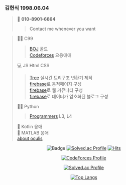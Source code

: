 <div class="text-justify>
<div class="pull-left">

### 김현식 1998.06.04
> 📱 <b>010-8901-6864</b>
>> Contact me whenever you want  

> :biking_man: C99  
>> [BOJ](https://github.com/oculi-s/Baekjoon) 골드  
>> [Codeforces](https://github.com/oculi-s/Codeforces) 으응애애  
> 
> :computer: JS Html CSS
>> [Tree](https://github.com/oculi-s/tree) 실시간 트리구조 변환기 제작  
>> [firebase](https://github.com/oculi-s/firebase)로 동적페이지 구성  
>> [firebase](https://github.com/oculi-s/ohddul)로 웹 커뮤니티 구성  
>> [firebase](https://github.com/oculi-s/blog)로 데이터가 암호화된 블로그 구성  
> 
> :running_man: Python
>> [Programmers](https://github.com/oculi-s/Programmers) L3, L4
>> 
> :iphone: Kotlin 응애  
> :robot: MATLAB 응애  
> [about oculis](https://latina.bab2min.pe.kr/xe/lk/oculus?form=oculis)

</div>
<div class="pull-right" align="center">

![Badge](https://cp-logo.vercel.app/codeforces/oculis)
[![Solved.ac Profile](http://mazassumnida.wtf/api/mini/generate_badge?boj=oculis)](https://solved.ac/oculis)
[![Hits](https://hits.seeyoufarm.com/api/count/incr/badge.svg?url=https%3A%2F%2Fgithub.com%2Foculis0925&count_bg=%23000000&title_bg=%23D32424&icon=&icon_color=%23FF5555&title=hits&edge_flat=false)](https://hits.seeyoufarm.com)

[![CodeForces Profile](https://cf.leed.at?id=oculis)](https://codeforces.com/profile/oculis)
                                      
[![Solved.ac Profile](http://mazassumnida.wtf/api/v2/generate_badge?boj=oculis)](https://solved.ac/oculis/)

[![Top Langs](https://github-readme-stats.vercel.app/api/top-langs/?username=oculi-s&layout=compact)](https://github.com/anuraghazra/github-readme-stats)

</div>
</div>
